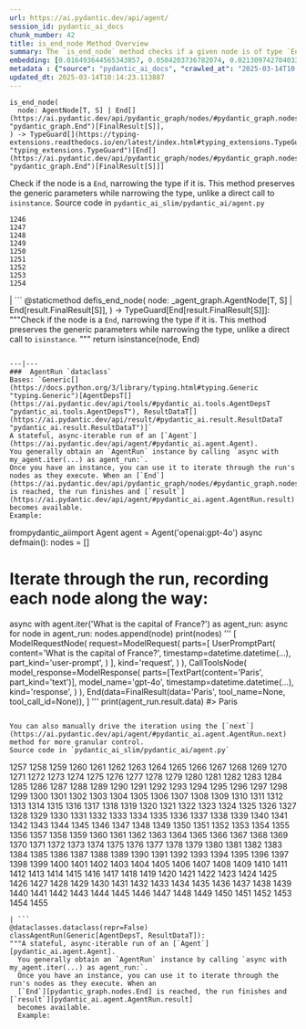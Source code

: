 ```yaml
---
url: https://ai.pydantic.dev/api/agent/
session_id: pydantic_ai_docs
chunk_number: 42
title: is_end_node Method Overview
summary: The `is_end_node` method checks if a given node is of type `End`, and narrows the type accordingly while preserving generic parameters. This functionality offers a type-checking advantage over a direct `isinstance` call.
embedding: [0.016493644565343857, 0.0504203736782074, 0.02130974270403385, -0.028159301728010178, 0.004159086383879185, 0.019371412694454193, 0.0011973351938650012, 0.013033190742135048, -0.005704993847757578, -0.006736590061336756, 0.020917318761348724, -0.05912502110004425, -0.008258714340627193, -0.017873071134090424, -0.02279619127511978, -0.02121460996568203, -0.06445245444774628, -0.006338221486657858, 0.020596247166395187, 0.05246572569012642, 0.051704663783311844, 0.001065041171386838, 0.038742825388908386, 0.022546468302607536, -0.041691940277814865, 0.020608138293027878, 0.0005563037702813745, 0.046757761389017105, -0.0020394090097397566, 0.007670080289244652, 0.06602215021848679, 0.0007413667626678944, -0.021856755018234253, -0.011297017335891724, 0.014091542921960354, 0.000567452167160809, 0.011671602725982666, 0.018467649817466736, -0.010500280186533928, 0.04946904629468918, 0.0157088004052639, -0.017314165830612183, -0.0007480558124370873, 0.032582975924015045, -0.017551997676491737, -0.009733272716403008, 0.01759956404566765, 0.028397133573889732, 0.029015498235821724, -0.011308909393846989, -0.03491372987627983, 0.004405836574733257, 0.009192205034196377, 0.02625664696097374, -0.046781543642282486, -0.004613939672708511, 0.00071163778193295, 0.012052133679389954, 0.0261852964758873, -0.04026494920253754, 2.2529002308147028e-05, -0.00555337592959404, 0.02067948691546917, 0.07496462762355804, -0.027422023937106133, 0.023057807236909866, -0.053750019520521164, 0.03491372987627983, -0.01970437727868557, 0.003829094348475337, 0.013960734941065311, 0.04150167480111122, -0.058411527425050735, -0.007783050648868084, -0.04697180911898613, -0.030418705195188522, 0.03448563069105148, 0.022974565625190735, -0.0037369343917816877, -0.00884140282869339, 0.0012278073700144887, 0.04483132064342499, 0.02073894627392292, 0.02430642582476139, 0.03541317582130432, -0.029728993773460388, -0.02322429046034813, -0.03624558821320534, -0.03938496857881546, -0.04506915435194969, -0.008419251069426537, -0.003490183735266328, 0.001278346753679216, 0.04411782696843147, 0.06216927245259285, 0.043166499584913254, -0.007545218337327242, -0.005883367732167244, 0.02737445756793022, 0.030727887526154518, 0.005372029263526201, -0.017551997676491737, -0.039075788110494614, 0.025852331891655922, 0.010327852331101894, -0.013401830568909645, 0.005467162001878023, 0.044759973883628845, -0.006403625011444092, -0.046757761389017105, -0.03948010131716728, -0.02675609476864338, -0.01215915847569704, 0.030585188418626785, -0.08143366128206253, -0.04276218265295029, 0.0034218071959912777, 0.014008301310241222, 0.051704663783311844, 0.004851771518588066, -0.011957000941038132, 0.027445806190371513, -0.04050277918577194, -0.0072776577435433865, 0.0157088004052639, 0.02570963278412819, -0.0037369343917816877, -0.008270605467259884, 0.019894642755389214, -0.013235347345471382, -0.012545634992420673, -0.0030130334198474884, -0.016077440232038498, -0.004129357170313597, -0.0020929211750626564, -0.009947321377694607, -0.02925333008170128, -0.013152106665074825, -0.056841835379600525, 0.06630754470825195, -0.022629709914326668, -0.008460871875286102, -0.027683638036251068, 0.015126111917197704, 0.022415660321712494, 0.07453653216362, -0.06611727923154831, 0.055890507996082306, -0.022451335564255714, 0.018491433933377266, 0.07201551645994186, 0.03172678127884865, -0.039075788110494614, 0.007664134260267019, 0.004661506041884422, -0.006260925903916359, -0.004875554703176022, 0.03234514594078064, 0.01824171096086502, -0.028920365497469902, -0.016779044643044472, 0.024032918736338615, 0.011493228375911713, 0.007069554645568132, -0.007985207252204418, -0.01039920188486576, -0.007241982966661453, -0.030466271564364433, -0.0342240184545517, -0.007860345765948296, 0.02164270728826523, -0.0072776577435433865, -0.021500008180737495, 0.03244027867913246, 0.017337948083877563, -0.008657082915306091, -0.07943587005138397, -0.003296945244073868, -0.02217782847583294, -0.013794252648949623, -0.0009684219839982688, -0.021963780745863914, -0.05113386735320091, 0.011166210286319256, -0.03905200585722923, 0.018324950709939003, 0.024496691301465034, -0.010732166469097137, -0.018348734825849533, -0.01544718537479639, 0.043689727783203125, 0.05246572569012642, 0.00020438682986423373, 0.005470134783536196, -0.01774226315319538, 0.013544529676437378, 0.029086846858263016, -0.003641801653429866, 0.04561616852879524, 0.023569146171212196, 0.005143115762621164, 0.004001522436738014, 0.035032644867897034, 0.01514989510178566, 0.040122248232364655, -0.03898065537214279, 0.004610966891050339, 0.007105229422450066, -0.0009818000253289938, -0.011957000941038132, 0.048208534717559814, -0.019597351551055908, 0.0041412487626075745, -0.03172678127884865, -0.0030472218059003353, 0.006225251127034426, -0.023925893008708954, 0.013116431422531605, 0.03329647332429886, 0.051371701061725616, 0.0016945526003837585, 0.0485890656709671, 0.01360398717224598, -0.0050569018349051476, -0.026161514222621918, -0.007432248443365097, 0.011255396530032158, -0.027873903512954712, 0.014698014594614506, 0.06702104210853577, -0.03089437074959278, -0.007509543560445309, 0.009447874501347542, -0.029086846858263016, 0.006980367470532656, -0.037696365267038345, 0.01767091453075409, 0.02173784002661705, 0.03743474930524826, -0.04192977398633957, -0.04295244812965393, 0.020049232989549637, 0.02372373640537262, -0.024924788624048233, 0.003775582183152437, 0.01608933135867119, 0.03334403783082962, -0.024520473554730415, 0.05926772207021713, 0.047304775565862656, 0.038195811212062836, 0.018539000302553177, 0.0046971808187663555, -0.01763523928821087, -0.019811401143670082, -0.001072473474778235, -0.009548952803015709, -0.010470551438629627, -0.023034023120999336, 0.008240876719355583, 0.019906533882021904, 0.011005673557519913, -0.030632754787802696, -0.012640767730772495, -0.02015625685453415, -0.019977884367108345, 0.06078984588384628, -0.011499174870550632, 0.01616067998111248, -0.04333297908306122, -0.016446078196167946, 0.013972626999020576, 0.03693529963493347, -0.049754444509744644, -0.009495440870523453, 0.03279702365398407, 0.04499780386686325, 0.03948010131716728, -0.020370306447148323, -0.06840046495199203, -0.024948570877313614, 0.030704103410243988, 0.04606804624199867, 0.057935863733291626, -0.015256918966770172, -0.013413721695542336, -0.03291594237089157, -0.017409298568964005, -0.019870858639478683, 0.004765557590872049, 0.019026555120944977, 0.014698014594614506, 0.031132202595472336, -0.020322740077972412, -0.0043671890161931515, -0.06421462446451187, 0.03952766954898834, 0.009947321377694607, -0.0008747756364755332, -0.04395134374499321, -0.007705755066126585, 0.0111424271017313, -0.009323012083768845, -0.009881917387247086, 0.008276551961898804, 0.011297017335891724, -0.0027395267970860004, 0.005835801362991333, -0.001629148842766881, -0.010244610719382763, -0.010904594324529171, 0.09551330655813217, -0.018527109175920486, -0.017575779929757118, -0.007955478504300117, -0.029943041503429413, 0.048803117126226425, -0.00984029658138752, 0.021476224064826965, -0.03125111758708954, -0.03600775822997093, -0.0030472218059003353, 0.03381970152258873, 0.03077545389533043, -0.024615606293082237, 0.010387309826910496, -0.0003861052973661572, 0.05160953104496002, -0.007170633412897587, 0.02322429046034813, -0.0072300913743674755, -0.018324950709939003, 0.015138003043830395, 0.01365155354142189, 0.018562782555818558, -0.03624558821320534, -0.053417056798934937, 0.025543151423335075, 0.02023949846625328, 0.05289382487535477, -0.029110630974173546, -0.01773037202656269, -0.004283947870135307, -0.010214881971478462, 0.024401558563113213, 0.0483512356877327, 0.01286670845001936, 0.012795358896255493, -0.03134625032544136, -0.015304485335946083, 0.0037369343917816877, -0.011689440347254276, 0.01110675185918808, 0.0019219793612137437, -0.015958523377776146, -0.021060019731521606, -0.01726659946143627, -0.024924788624048233, -0.022130262106657028, 0.013556420803070068, -0.05698453262448311, -0.016802826896309853, 0.0027603369671851397, 0.014246133156120777, -0.06326329708099365, -0.026708528399467468, -0.02273673377931118, 0.009780839085578918, 0.010904594324529171, 0.03657855466008186, 0.05826882645487785, 0.03833850845694542, 0.005895259324461222, -0.0022727814503014088, 0.022011347115039825, 0.015470968559384346, -0.048208534717559814, -0.01966870203614235, 0.049849577248096466, 0.04908851534128189, 0.017956312745809555, 0.0728241428732872, -0.00785440020263195, -0.0012188886757940054, 0.046163178980350494, 0.02222539484500885, -0.034128885716199875, -0.0017064441926777363, -0.011939163319766521, 0.03496129438281059, 0.03536561131477356, -0.05517701059579849, 0.005910123698413372, 0.0021122449543327093, -0.0032315414864569902, -0.0021702165249735117, 0.012688334099948406, 3.6394791095517576e-05, 0.021333524957299232, 0.018539000302553177, -0.01768280565738678, -0.0015102328034117818, -0.014947737567126751, 0.019383303821086884, 0.03334403783082962, 0.009435982443392277, 0.0941338837146759, 0.01368722878396511, 0.0031037069857120514, 0.006147956009954214, 0.05313165858387947, 0.022962674498558044, 0.009091125801205635, -0.02875388227403164, -0.0051787905395030975, 0.0008123447187244892, -0.007432248443365097, -0.012747792527079582, 0.003403969807550311, 0.032154880464076996, -0.004034224431961775, -0.08490600436925888, -0.025638284161686897, 0.038695257157087326, -0.01666012778878212, 0.0344618484377861, 0.05218032747507095, -0.012171049602329731, -0.002674123039469123, -0.034556981176137924, 0.030941937118768692, 0.028444699943065643, 0.00982245896011591, -0.052227895706892014, -0.0029743858613073826, -0.01184997707605362, 0.016957417130470276, -0.0034485631622374058, -0.022641601040959358, -0.004313677083700895, 0.012319695204496384, -0.057365067303180695, 0.04687667638063431, 0.04385621100664139, -0.0545586496591568, -0.0016202301485463977, -0.003766663372516632, -0.044783756136894226, 0.01821792684495449, -0.004872581921517849, -0.023866435512900352, -0.014043976552784443, -0.04157302528619766, 0.0050004166550934315, -0.0678296685218811, -0.03550830855965614, 0.06578431278467178, 0.01657688617706299, 0.06078984588384628, -0.006659294478595257, 0.04552103579044342, -0.015245027840137482, 0.012700226157903671, 0.03760123252868652, -0.020881645381450653, 0.05822126194834709, 0.025448018684983253, -0.018099011853337288, -0.008817619644105434, 0.02069137990474701, 0.022344311699271202, -0.03648342192173004, 0.019050339236855507, 0.010054345242679119, -0.0058893137611448765, 0.020346522331237793, 0.014293699525296688, 0.04487888887524605, 0.00859167892485857, -0.010310014709830284, 0.0035288315266370773, -0.03082302026450634, 0.030014391988515854, -0.0033772136084735394, 0.005348246078938246, -0.024948570877313614, 0.004495023749768734, -0.024877222254872322, -0.0314176008105278, 0.028967931866645813, 0.023878326639533043, 0.001965086441487074, 0.024639390408992767, -0.011219722218811512, 0.04585399851202965, 0.00148496322799474, 0.028991714119911194, -0.009186258539557457, -0.014519640244543552, -0.012831033207476139, -0.007890074513852596, -0.015518534928560257, 0.011951055377721786, 0.010048399679362774, -0.007949532940983772, -0.06792480498552322, 0.012973732315003872, 0.04592534899711609, 0.008336009457707405, 0.036649901419878006, -0.04228651896119118, 0.05199006199836731, 0.024449124932289124, -0.001497598015703261, -0.02580476552248001, 0.01368722878396511, -0.001497598015703261, 0.02880144864320755, -0.02075083740055561, 0.020061124116182327, 0.014008301310241222, 0.0022712950594723225, -0.020417872816324234, -0.03165543079376221, -0.010304069146513939, 0.0026012868620455265, 0.05189492926001549, -0.03132246807217598, -0.018848182633519173, 0.004278002306818962, 0.03453319892287254, -0.010589467361569405, 0.023640494793653488, 0.06730644404888153, -0.02468695677816868, 0.04604426398873329, 0.05441594868898392, 0.03722069784998894, -0.05907745659351349, -0.02475830540060997, -0.00011148372141178697, 0.01762334629893303, -0.018848182633519173, 0.016065547242760658, -0.007539272774010897, -0.0002813106111716479, 0.016291487962007523, -0.008877077139914036, -0.013782361522316933, 0.014151000417768955, 0.005547430366277695, 0.00643335422500968, 0.03679260239005089, -0.053369488567113876, 0.010006778873503208, -0.010714328847825527, -0.023628603667020798, -0.0007841021870262921, 0.02333131432533264, 0.011065131053328514, -0.005871476139873266, -0.009013830684125423, 0.024449124932289124, -0.009929483756422997, -0.013045081868767738, 0.04792313650250435, 0.029086846858263016, -0.029181979596614838, -0.018860073760151863, 0.004646641667932272, 0.0030828965827822685, 0.029728993773460388, -0.007045771460980177, -0.010452713817358017, 0.021369200199842453, -0.01874115690588951, 0.023105373606085777, -0.0041680047288537025, -0.03695908561348915, 0.00932895764708519, -0.020084908232092857, -0.04661506041884422, 0.0415254570543766, 0.011189993470907211, -0.011570524424314499, 0.0037547717802226543, -0.037625014781951904, 0.02737445756793022, 0.00044296198757365346, -0.024591824039816856, 0.005220411345362663, 0.002550747711211443, 0.013782361522316933, -0.03467589616775513, -0.04202490672469139, -0.019549785181879997, 0.032059747725725174, 0.019918425008654594, -0.05046793818473816, 0.01061325054615736, 0.0332489050924778, -0.008127906359732151, -0.011082968674600124, 0.02424696646630764, 0.004260164685547352, -0.009632193483412266, 0.014210458844900131, 0.017373623326420784, -0.028991714119911194, -0.0007707241456955671, 0.00912085548043251, 0.002571557881310582, -0.009453820064663887, -0.021036235615611076, 0.006243088748306036, 0.007634405512362719, -0.055367276072502136, 0.04202490672469139, 0.056841835379600525, -0.02939602918922901, 0.018955206498503685, 0.03217866271734238, 0.004153140354901552, 0.0009624761296436191, -0.020334631204605103, -0.03315377235412598, -0.025495585054159164, 0.018586566671729088, -0.017385514453053474, 0.012295912019908428, -0.03429536521434784, 0.026423128321766853, 0.029966825619339943, -0.011933217756450176, -0.055795375257730484, -0.039099570363759995, -0.026684744283556938, -0.04007468372583389, -0.013056973926723003, -0.033106207847595215, 0.020524896681308746, 0.006742535624653101, -0.015209352597594261, 0.003252351889386773, -0.02525775320827961, -0.0015622585779055953, -0.009471657685935497, -0.0010055832099169493, 0.02628042921423912, -0.016505537554621696, -0.03626937046647072, -0.018550891429185867, 0.0074560316279530525, -0.009245716966688633, 0.005743641406297684, -0.006932801101356745, -0.027636071667075157, -0.0024288587737828493, 0.021381091326475143, 0.0029268194921314716, -0.019965991377830505, 0.029966825619339943, -0.008793836459517479, -0.011261343024671078, -0.046305879950523376, 0.0029996554367244244, 0.03603154048323631, 0.027089059352874756, 0.018063336610794067, -0.015875281766057014, -0.0027320943772792816, 0.012949949130415916, 0.01874115690588951, -0.004819069989025593, 0.0307516697794199, -0.0017436054768040776, 0.0006863681483082473, -0.013508854433894157, -0.03191704675555229, 0.03351052105426788, -0.012450502254068851, 0.0036477474495768547, -0.02573341690003872, 0.06093254312872887, 0.026042597368359566, -0.01064892578870058, -0.017314165830612183, 0.014293699525296688, 0.009025722742080688, 0.027873903512954712, -0.01768280565738678, 0.02475830540060997, -0.00880572758615017, 0.022617818787693977, 0.02266538515686989, 0.03244027867913246, -0.001574150170199573, 0.004037197213619947, -0.018515216186642647, -0.06721130758523941, -0.023854544386267662, 0.0037963923532515764, -0.025995030999183655, 0.009299228899180889, -0.010393256321549416, -0.026684744283556938, 0.010197044350206852, 0.02072705328464508, 0.016255812719464302, -0.059315286576747894, -0.017908746376633644, 0.019561678171157837, -0.03481859713792801, 0.004340433049947023, -0.010654871352016926, 0.007283603306859732, 0.017349841073155403, 0.010518117807805538, 0.0033772136084735394, -0.009959212504327297, -0.03474724665284157, 0.006635511294007301, -0.01291427481919527, -0.004004495218396187, 0.01511421985924244, -0.00417989632114768, 0.01614878885447979, 0.023497795686125755, -0.021345417946577072, -0.016315272077918053, -0.009525169618427753, -0.01813468523323536, -0.00771170062944293, -0.016838502138853073, -0.008413305506110191, 0.005996338091790676, -0.07329980283975601, 0.03752988204360008, -0.03087058663368225, 0.01759956404566765, -0.015506642870604992, 0.009709489531815052, -0.00016415979189332575, -0.013009407557547092, -0.019526002928614616, 0.00581796420738101, 0.0029818180482834578, 0.049326345324516296, -0.026518262922763824, 0.02273673377931118, -0.02014436572790146, 0.007259820122271776, -0.016017980873584747, 0.012165104039013386, 0.03936118632555008, 0.019977884367108345, 0.042167603969573975, 0.004438538569957018, -0.020941102877259254, 0.015078545548021793, -0.03236892819404602, 0.00126496865414083, -0.0139131685718894, 0.006772264838218689, 0.006486866157501936, -0.01234347838908434, -0.007794942241162062, 0.0243539921939373, -0.033629436045885086, 0.021571356803178787, -0.017528213560581207, 0.014757472090423107, -0.013556420803070068, 0.044284310191869736, 0.006790101993829012, -0.01666012778878212, 0.020976778119802475, -0.028991714119911194, 0.041192494332790375, -0.005372029263526201, 0.013461288064718246, 0.004010441247373819, -0.00553851155564189, 0.04338054731488228, 0.03246406093239784, -0.006778210401535034, 0.018574675545096397, -0.004227462690323591, -0.059886083006858826, -0.01463855616748333, -0.07206308096647263, -0.009257608093321323, 0.021928105503320694, 0.012509960681200027, -0.0016856339061632752, 0.02279619127511978, -0.006350113078951836, -0.06464271992444992, 0.011915380135178566, 0.022391878068447113, -0.025519367307424545, 0.049706876277923584, -0.011522958055138588, 0.0012619957560673356, 0.023450229316949844, 0.011713223531842232, -0.0031453275587409735, 0.01913358084857464, 0.008127906359732151, -0.03424780070781708, -0.030490055680274963, 0.02280808426439762, -0.005232302937656641, 0.0047269100323319435, 0.012724009342491627, 0.054368384182453156, -0.005600942298769951, -0.023474013432860374, -0.004126384388655424, -0.04587778076529503, 0.013746686279773712, 0.00885329395532608, 0.026446912437677383, -0.007194416597485542, -0.00882356520742178, 0.03990820050239563, 0.018396301195025444, -0.023985352367162704, -0.06231196969747543, 0.015530426055192947, 0.02316483110189438, -0.0323927104473114, 0.01771848089993, 0.0157088004052639, 0.03926605358719826, 0.022487010806798935, -0.006469029001891613, -0.0036328830756247044, 0.0004128613800276071, 0.007301440928131342, -0.005583105143159628, 0.024591824039816856, -0.014365050010383129, -0.015994198620319366, -0.0261852964758873, 0.006260925903916359, -0.013045081868767738, 0.01815846934914589, -0.010916486382484436, 0.005217438098043203, -0.0029728992376476526, 0.04647236317396164, 0.019847076386213303, -0.013045081868767738, 0.0010992295574396849, -0.013449396938085556, 0.0023218344431370497, 0.004869609139859676, 0.02026328258216381, -0.02127406746149063, -0.02777877077460289, 0.011023510247468948, 0.006665240507572889, 0.031584084033966064, 0.008924643509089947, 0.003921254072338343, -0.03855255991220474, -0.0076522426679730415, -0.007919804193079472, -0.003974766470491886, 0.00490528391674161, 0.04033629968762398, 0.0001711275108391419, 0.00405800761654973, -0.013401830568909645, -0.006278763525187969, -0.017456864938139915, 0.038124460726976395, -0.019407086074352264, 0.03529426082968712, -0.007563055958598852, -0.022831866517663002, 0.011713223531842232, 0.017409298568964005, -0.012557527050375938, -0.03225001320242882, 0.009893808513879776, 0.011439716443419456, -0.012831033207476139, -0.011612145230174065, 0.025162620469927788, -0.032154880464076996, -0.024496691301465034, 0.03643585368990898, 0.02422318421304226, 0.010839191265404224, 0.011784573085606098, 0.036649901419878006, 0.013711011968553066, -0.02880144864320755, 0.018848182633519173, -0.045687515288591385, 0.03175056353211403, -0.029063064604997635, -0.00567823788151145, -0.034057535231113434, 0.024104267358779907, 0.03534182906150818, 0.020620029419660568, -0.030085740610957146, -0.0006506933132186532, -0.007301440928131342, -0.014602881856262684, 0.062454670667648315, -0.060361746698617935, -0.043237846344709396, 0.005562294740229845, -0.03244027867913246, 0.02128595858812332, 0.007919804193079472, 0.023949677124619484, -0.006195522379130125, 0.01711200922727585, -0.0031037069857120514, -0.014876388013362885, -0.03726826608181, -0.020596247166395187, 0.02632799558341503, 0.009846242144703865, -0.03381970152258873, -0.009150584228336811, -0.011962946504354477, -0.012414827942848206, 0.025899898260831833, -0.043166499584913254, 0.0039153085090219975, -0.02635177969932556, 0.013045081868767738, -0.04178707301616669, 0.008074394427239895, -0.02122650109231472, -0.03807689622044563, -0.0032315414864569902, -0.03182191401720047, -0.038195811212062836, 0.011534849181771278, 0.00303978961892426, -0.010512172244489193, 0.025566933676600456, 0.007658188696950674, -0.003974766470491886, -0.022118370980024338, 0.04399890825152397, -0.0024868303444236517, -0.0076819718815386295, -0.027707422152161598, 0.0187530480325222, -0.003296945244073868, 0.07115931808948517, -0.0014344239607453346, 0.016386620700359344, 0.008924643509089947, 0.0017956312512978911, -0.027588505297899246, 0.018467649817466736, -0.03284459188580513, -0.00010618825035635382, -0.035722360014915466, -0.029633861035108566, 0.022035129368305206, -0.009780839085578918, 0.07054095715284348, 0.026066381484270096, 0.05864935740828514, -0.008252768777310848, -0.027469590306282043, 0.05560510978102684, 0.015054762363433838, 0.008496546186506748, 0.0069565842859447, 0.006576053332537413, 0.01467423141002655, -0.0013511826982721686, 0.031060852110385895, 0.025566933676600456, -7.111732702469453e-05, 0.05417811870574951, 0.03581749275326729, 0.03900443762540817, 0.008722486905753613, 0.029610076919198036, -0.0022489982657134533, 0.01666012778878212, -0.010815408080816269, 0.001312535023316741, 0.002240079687908292, -0.04345189779996872, 0.030204657465219498, 0.05294138938188553, -0.0013935465831309557, -0.0261852964758873, 0.028087953105568886, 0.046781543642282486, 0.0373871810734272, -0.003010060638189316, -0.018003879114985466, -0.0322737954556942, 0.03198839724063873, -0.015245027840137482, -0.003974766470491886, -0.029491161927580833, 0.02735067345201969, 0.017837395891547203, -0.01919303834438324, 0.004001522436738014, -0.017349841073155403, 0.00490528391674161, -0.022926999256014824, -0.005823909770697355, 0.01674336940050125, 0.0033712678123265505, 0.02975277602672577, 0.026470694690942764, 0.03436671569943428, -0.007271711714565754, -0.0004827245429623872, -0.011885651387274265, -0.017064442858099937, -0.021012453362345695, -0.016029873862862587, -0.002412507776170969, 0.04354703053832054, -0.029562510550022125, 0.020108690485358238, 0.003689368022605777, 0.005990392062813044, 0.019347628578543663, -0.010833244770765305, 0.01876494102180004, -0.01913358084857464, -0.020025450736284256, 0.03322512283921242, 0.023010240867733955, 0.022368093952536583, 0.06098011136054993, -0.009281391277909279, -0.009780839085578918, -0.015542318113148212, -0.0008435602067038417, 0.031179768964648247, 0.0015964469639584422, 0.013734795153141022, -0.023604821413755417, 0.0202751737087965, 0.027065275236964226, 0.0002670035173650831, 0.0006414030212908983, 0.010452713817358017, 0.02834956720471382, -0.02075083740055561, 0.019870858639478683, -0.029419811442494392, 0.00021274811297189444, -0.022011347115039825, 0.027636071667075157, 0.018360625952482224, 0.022082695737481117, -0.0202751737087965, -0.014103434048593044, 0.006498757749795914, 0.02372373640537262, -0.022558359429240227, 2.178577778977342e-05, 0.004628804046660662, 0.008258714340627193, 0.017397407442331314, -0.03037113882601261, 0.007360898889601231, 0.0013430073158815503, 0.0031720835249871016, 0.013199673034250736, 0.02327185682952404, 0.0047744764015078545, -0.03339160606265068, -0.041192494332790375, -0.013235347345471382, -0.004628804046660662, 0.037577446550130844, -0.002180621726438403, -0.01815846934914589, 0.011011619120836258, 0.03137003257870674, 0.006017148029059172, 0.03550830855965614, 0.0008353847078979015, -0.010660816915333271, -0.023997243493795395, 0.010066237300634384, 0.007931695319712162, -0.014864496886730194, 0.018313059583306313, -0.0071230665780603886, 0.012087808921933174, 0.007901966571807861, -0.0297765601426363, -0.014127217233181, 0.012724009342491627, -0.03745853155851364, -0.046781543642282486, 0.004489078186452389, 6.45676554995589e-05, 0.031203551217913628, 0.047185856848955154, -0.044141609221696854, -0.02165459841489792, -0.02834956720471382, -0.008758161216974258, 0.02327185682952404, 0.009709489531815052, -0.0015250974101945758, -0.009221933782100677, -0.03191704675555229, 0.0011705791112035513, -0.019418979063630104, 0.0024585877545177937, 0.025376668199896812, -0.004480159375816584, 0.012545634992420673, -0.004402863793075085, -0.004132329951971769, 0.03550830855965614, -0.015839608386158943, -0.01087486557662487, -0.0017956312512978911, -0.016933634877204895, -0.04597291350364685, -0.013841819018125534, 0.0018952232785522938, -0.010934324003756046, -0.0278263371437788, 0.01675526052713394, 0.033082421869039536, -0.024972354993224144, 0.00987002532929182, 0.031584084033966064, 0.01537583488970995, 0.00981056783348322, 0.07834184169769287, 0.0039153085090219975, -0.014828821644186974, 0.022094588726758957, -0.016588779166340828, -0.014400724321603775, 0.009388416074216366, -0.007390627637505531, -0.0006454907706938684, 0.00010711728100432083, -0.026375561952590942, 0.0362931564450264, 0.0005183993489481509, 0.01166565716266632, -0.003995576873421669, -0.005592023488134146, -0.00321667711250484, -0.005666346289217472, -0.018598457798361778, 0.005636617075651884, 0.023533470928668976, 0.07991153746843338, -0.006344167049974203, -0.00932895764708519, 0.03603154048323631, -0.027089059352874756, -0.006100389640778303, -0.0009022749727591872, 0.03752988204360008, 0.02427075058221817, 0.023378880694508553, -0.015352051705121994, -0.013366155326366425, 0.031584084033966064, -0.031560298055410385, 0.028064168989658356, 0.03229757770895958, -0.04894581437110901, 0.0005737695610150695, 0.028730100020766258, 0.02123839221894741, 0.005823909770697355, -0.03175056353211403, -0.014032084494829178, 0.03843364119529724, 0.010280285961925983, 0.04685289412736893, -0.006451191380620003, 0.01963302679359913, -0.0009743677801452577, -0.032083529978990555, -0.022475119680166245, 0.022558359429240227, 0.00836573913693428, -0.0007001177873462439, -0.04602048173546791, -0.0024615605361759663, 0.032511625438928604, 0.026637177914381027, 0.03724448382854462, 0.01872926577925682, -0.006920909509062767, 0.016029873862862587, 0.0236880611628294, -0.0013028731336817145, -0.025638284161686897, 0.04544968530535698, -0.0004451916611287743, 0.0034128883853554726, 0.047732871025800705, 0.009638139978051186, -0.012949949130415916, 0.025590717792510986, -0.015078545548021793, -0.006409571040421724, 0.034009966999292374, 0.025971248745918274, -0.025400452315807343, 0.006564161740243435, 0.05398785322904587, -0.002480884548276663, -0.023402662947773933, -0.02427075058221817, 0.02215404622256756, -0.024901004508137703, -0.00504501024261117, 0.027112841606140137, -0.0015503669856116176, -0.0382433757185936, 0.025614500045776367, 0.015994198620319366, 0.011207830160856247, -0.002596827456727624, -0.005767424590885639, 0.032107312232255936, -0.007747375871986151, 0.002992223249748349, 0.0048487987369298935, -0.03546074405312538, 0.02367617003619671, 0.025638284161686897, 0.018027661368250847, -0.04040764644742012, 0.005927961319684982, 0.03241649270057678, 0.014816930517554283, 0.0004619142273440957, -0.0034396445844322443, 0.002687501022592187, 0.01815846934914589, -0.03427158296108246, -0.0017644157633185387, 0.010191098786890507, -0.0007982234819792211, -0.0032077583018690348, -0.014745580963790417, -0.016945526003837585, -0.025115054100751877, -0.024139942601323128, 0.004414755385369062, -0.017789829522371292, -0.003948010504245758, -0.0004455632879398763, 0.004578264895826578, 0.0072300913743674755, 0.013996410183608532, 0.014531532302498817, -0.03779149800539017, 0.006825776770710945, -0.016802826896309853, 0.01871737465262413, -0.02877766638994217, 0.02330753020942211, -0.003891525324434042, 0.017528213560581207, 0.006730644032359123, 0.0020185986068099737, -0.02473452314734459, -0.009007885120809078, -0.019086014479398727, -0.00905545148998499, 0.007533326745033264, 0.033106207847595215, -0.012509960681200027, 0.014067759737372398, 0.00592498853802681, 0.029538728296756744, 0.026018815115094185, 0.0303235724568367, 0.0033088368363678455, -0.019323846325278282, 0.00478339521214366, -0.0010553792817518115, 0.007408465258777142, 0.01563744992017746, -0.046829111874103546, 0.020952994003891945, -0.007420356851071119, -0.013318588957190514, -0.028658749535679817, 0.01468612253665924, -0.019585460424423218, -0.009965158998966217, -0.015387726947665215, 0.01542340125888586, 0.011017564684152603, 0.004138275980949402, -0.013746686279773712, -0.010476497001945972, 0.02215404622256756, 0.018087118864059448, 0.01925249584019184, 0.010256502777338028, -0.0013207105221226811, 0.02381886914372444, -0.03450941666960716, 0.02922954596579075, -0.03420023247599602, -0.009043559432029724, 0.009899755008518696, -0.02015625685453415, -0.009489494375884533, 0.008883023634552956, -0.003525858512148261, -0.013829927891492844, 0.0006923139444552362, -4.501155490288511e-05, -0.015078545548021793, -0.014269916340708733, -0.018883856013417244, 0.025162620469927788, -0.021048126742243767, 0.006231197156012058, -0.0025685850996524096, -0.022391878068447113, 0.04033629968762398, -0.015815824270248413, -0.016422295942902565, 0.02127406746149063, 0.055367276072502136, 0.0032077583018690348, -0.007783050648868084, -0.047661520540714264, 0.0005759992636740208, 0.01574447564780712, 0.013972626999020576, 0.0002757364127319306, 0.035579659044742584, -0.00557121355086565, -0.03346295654773712, 0.011641873978078365, 0.02425885759294033, 0.010292177088558674, -0.011968892998993397, 0.034628331661224365, -3.221414954168722e-05, 0.026399346068501472, -0.021345417946577072, 0.024615606293082237, -0.012379152700304985, -0.0017718479502946138, 0.024663172662258148, 0.02273673377931118, -0.025947464630007744, -0.012771575711667538, -0.017385514453053474, 0.00781872496008873, 0.0040163868106901646, -0.010993781499564648, -0.013116431422531605, 0.04483132064342499, -0.013056973926723003, -0.0001374965941067785, -0.0211908258497715, 0.010208936408162117, -0.027683638036251068, 0.0033385660499334335, -0.003820175537839532, 0.019371412694454193, -0.03084680251777172, -0.01437694113701582, 0.05037280544638634, -0.01360398717224598, 0.01493584644049406, -0.0022177828941494226, -0.013580203987658024, 0.010084074921905994, -0.0030442490242421627, -0.02925333008170128, 0.014543423429131508, 0.03220244497060776, 0.01928817108273506, -0.006576053332537413, -0.02126217633485794, 0.009673814289271832, -0.003870714921504259, 0.006213359534740448, -0.046234529465436935, -0.010060291737318039, 0.012438611127436161, -0.0008279524627141654, -0.013960734941065311, -0.03217866271734238, 0.012783466838300228, 0.00932895764708519, 0.0007227861206047237, -0.03588883951306343, -0.004729882813990116, -0.02121460996568203, -0.020584354177117348, 0.009525169618427753, 0.009049505926668644, -0.004706099629402161, -0.0032404602970927954, -0.0003461569722276181, 0.021416766569018364, -0.017444973811507225, -0.0004199220275040716, 0.018824398517608643, -0.04490267112851143, -0.015803933143615723, -0.0067128068767488, 0.011725114658474922, -0.006439299788326025, -0.001849143416620791, -0.024520473554730415, -0.005719858221709728, 0.026542045176029205, 0.035127777606248856, 0.003924227319657803, 0.005101495422422886, -0.018087118864059448, 0.022617818787693977, -0.03486616164445877, 0.00532446289435029, -0.016790935769677162, -0.010060291737318039, -0.003395050996914506, -0.024104267358779907, 0.015601775608956814, -0.03025222383439541, -0.0001544049591757357, 0.02773120440542698, 0.015934741124510765, 0.011951055377721786, 0.015363943763077259, -0.02114325948059559, 0.009953266941010952, -0.014341266825795174, 0.012081862427294254, 0.047233425080776215, 0.00630849227309227, 0.013413721695542336, -0.0261852964758873, 0.033129990100860596, 0.022023238241672516, -0.01769469678401947, 0.007747375871986151, -0.03776771202683449, 0.010637033730745316, 0.007771159056574106, 0.01815846934914589, 0.01493584644049406, -0.005746614187955856, -0.0035109941381961107, 0.012783466838300228, -0.033653222024440765, 0.016897959634661674, 0.03898065537214279, 0.005279869306832552, -0.006159847602248192, 0.013187780976295471, 0.019811401143670082, -0.002605746267363429, 0.015768257901072502, 0.005345272831618786, 0.007259820122271776, -0.0006819088011980057, 0.02023949846625328, 0.008532221429049969, -0.048684198409318924, -0.003588289488106966, 0.030157091096043587, -0.020845970138907433, 0.004908256698399782, 0.017944419756531715, 0.021416766569018364, -0.02580476552248001, -0.004738801624625921, -0.017314165830612183, -0.003540723118931055, 0.03198839724063873, 0.023961568251252174, -0.0034188341815024614, 0.028444699943065643, 0.009935429319739342, -0.0025269645266234875, 0.0022460254840552807, 0.00321667711250484, 0.02570963278412819, -0.018562782555818558, 0.014472073875367641, 0.03498508036136627, -0.019894642755389214, -0.028159301728010178, 0.009245716966688633, 0.01968059316277504, 0.014341266825795174, 0.033605653792619705, 0.028634965419769287, -0.036198023706674576, -0.006641457322984934, 0.04687667638063431, -0.030704103410243988, -0.0026993926148861647, -0.005547430366277695, -0.0009669355349615216, -0.002262376481667161, 0.002241566078737378, -0.051324132829904556, 0.02120271883904934, -0.042215172201395035, -0.004616912454366684, -0.016339054331183434, -0.02171405591070652, -0.001236726064234972, 0.0039034169167280197, -0.007360898889601231, 0.01235536951571703]
metadata : {"source": "pydantic_ai_docs", "crawled_at": "2025-03-14T10:14:23.112291", "url_path": "/api/agent/", "chunk_size": 4670}
updated_dt: 2025-03-14T10:14:23.113887
---
```

```
is_end_node(
  node: AgentNode[T, S] | End[](https://ai.pydantic.dev/api/pydantic_graph/nodes/#pydantic_graph.nodes.End "pydantic_graph.End")[FinalResult[S]],
) -> TypeGuard[](https://typing-extensions.readthedocs.io/en/latest/index.html#typing_extensions.TypeGuard "typing_extensions.TypeGuard")[End[](https://ai.pydantic.dev/api/pydantic_graph/nodes/#pydantic_graph.nodes.End "pydantic_graph.End")[FinalResult[S]]]

```

Check if the node is a `End`, narrowing the type if it is.
This method preserves the generic parameters while narrowing the type, unlike a direct call to `isinstance`.
Source code in `pydantic_ai_slim/pydantic_ai/agent.py`
```
1246
1247
1248
1249
1250
1251
1252
1253
1254
```
| ```
@staticmethod
defis_end_node(
  node: _agent_graph.AgentNode[T, S] | End[result.FinalResult[S]],
) -> TypeGuard[End[result.FinalResult[S]]]:
"""Check if the node is a `End`, narrowing the type if it is.
  This method preserves the generic parameters while narrowing the type, unlike a direct call to `isinstance`.
  """
  return isinstance(node, End)

```
  
---|---  
###  AgentRun `dataclass`
Bases: `Generic[](https://docs.python.org/3/library/typing.html#typing.Generic "typing.Generic")[AgentDepsT[](https://ai.pydantic.dev/api/tools/#pydantic_ai.tools.AgentDepsT "pydantic_ai.tools.AgentDepsT"), ResultDataT[](https://ai.pydantic.dev/api/result/#pydantic_ai.result.ResultDataT "pydantic_ai.result.ResultDataT")]`
A stateful, async-iterable run of an [`Agent`](https://ai.pydantic.dev/api/agent/#pydantic_ai.agent.Agent).
You generally obtain an `AgentRun` instance by calling `async with my_agent.iter(...) as agent_run:`.
Once you have an instance, you can use it to iterate through the run's nodes as they execute. When an [`End`](https://ai.pydantic.dev/api/pydantic_graph/nodes/#pydantic_graph.nodes.End) is reached, the run finishes and [`result`](https://ai.pydantic.dev/api/agent/#pydantic_ai.agent.AgentRun.result) becomes available.
Example: 
```
frompydantic_aiimport Agent
agent = Agent('openai:gpt-4o')
async defmain():
  nodes = []
  # Iterate through the run, recording each node along the way:
  async with agent.iter('What is the capital of France?') as agent_run:
    async for node in agent_run:
      nodes.append(node)
  print(nodes)
'''
  [
    ModelRequestNode(
      request=ModelRequest(
        parts=[
          UserPromptPart(
            content='What is the capital of France?',
            timestamp=datetime.datetime(...),
            part_kind='user-prompt',
          )
        ],
        kind='request',
      )
    ),
    CallToolsNode(
      model_response=ModelResponse(
        parts=[TextPart(content='Paris', part_kind='text')],
        model_name='gpt-4o',
        timestamp=datetime.datetime(...),
        kind='response',
      )
    ),
    End(data=FinalResult(data='Paris', tool_name=None, tool_call_id=None)),
  ]
  '''
  print(agent_run.result.data)
  #> Paris

```

You can also manually drive the iteration using the [`next`](https://ai.pydantic.dev/api/agent/#pydantic_ai.agent.AgentRun.next) method for more granular control.
Source code in `pydantic_ai_slim/pydantic_ai/agent.py`
```
1257
1258
1259
1260
1261
1262
1263
1264
1265
1266
1267
1268
1269
1270
1271
1272
1273
1274
1275
1276
1277
1278
1279
1280
1281
1282
1283
1284
1285
1286
1287
1288
1289
1290
1291
1292
1293
1294
1295
1296
1297
1298
1299
1300
1301
1302
1303
1304
1305
1306
1307
1308
1309
1310
1311
1312
1313
1314
1315
1316
1317
1318
1319
1320
1321
1322
1323
1324
1325
1326
1327
1328
1329
1330
1331
1332
1333
1334
1335
1336
1337
1338
1339
1340
1341
1342
1343
1344
1345
1346
1347
1348
1349
1350
1351
1352
1353
1354
1355
1356
1357
1358
1359
1360
1361
1362
1363
1364
1365
1366
1367
1368
1369
1370
1371
1372
1373
1374
1375
1376
1377
1378
1379
1380
1381
1382
1383
1384
1385
1386
1387
1388
1389
1390
1391
1392
1393
1394
1395
1396
1397
1398
1399
1400
1401
1402
1403
1404
1405
1406
1407
1408
1409
1410
1411
1412
1413
1414
1415
1416
1417
1418
1419
1420
1421
1422
1423
1424
1425
1426
1427
1428
1429
1430
1431
1432
1433
1434
1435
1436
1437
1438
1439
1440
1441
1442
1443
1444
1445
1446
1447
1448
1449
1450
1451
1452
1453
1454
1455
```
| ```
@dataclasses.dataclass(repr=False)
classAgentRun(Generic[AgentDepsT, ResultDataT]):
"""A stateful, async-iterable run of an [`Agent`][pydantic_ai.agent.Agent].
  You generally obtain an `AgentRun` instance by calling `async with my_agent.iter(...) as agent_run:`.
  Once you have an instance, you can use it to iterate through the run's nodes as they execute. When an
  [`End`][pydantic_graph.nodes.End] is reached, the run finishes and [`result`][pydantic_ai.agent.AgentRun.result]
  becomes available.
  Example: